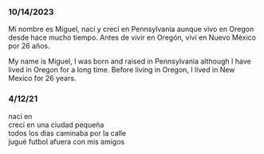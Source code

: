 
### 10/14/2023
Mi nombre es Miguel, nací y crecí en Pennsylvania aunque vivo en Oregon desde hace mucho tiempo. Antes de vivir en Oregón, viví en Nuevo México por 26 años.

My name is Miguel, I was born and raised in Pennsylvania although I have lived in Oregon for a long time. Before living in Oregon, I lived in New Mexico for 26 years.

### 4/12/21

nací en   
crecí en una ciudad pequeña   
todos los dias caminaba por la calle   
jugué futbol afuera con mis amigos   
